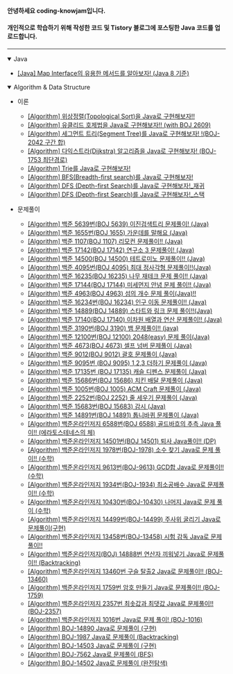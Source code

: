 #### 안녕하세요 coding-knowjam입니다.
#### 개인적으로 학습하기 위해 작성한 코드 및 Tistory 블로그에 포스팅한 Java 코드를 업로드합니다.

---

<details open>   
   <summary>Java</summary>

- [[Java] Map Interface의 유용한 메서드를 알아보자! (Java 8 기준)](https://github.com/CodingNoJam/tistory_blog_code/blob/master/src/study/blog/codingknowjam/java/StudyhMapMethod.java)
</details>

<details open>   
   <summary>Algorithm & Data Structure</summary>

- 이론
  - [[Algorithm] 위상정렬(Topological Sort)을 Java로 구현해보자!!](https://github.com/CodingNoJam/tistory_blog_code/blob/master/src/study/blog/codingknowam/algorithm/theory/Study_topologicalSort.java)
  - [[Algorithm] 유클리드 호제법을 Java로 구현해보자!! (with BOJ 2609)](https://github.com/CodingNoJam/tistory_blog_code/blob/master/src/study/blog/codingknowjam/algorithm/theory/BOJ_2609.java)
  - [[Algorithm] 세그먼트 트리(Segment Tree)를 Java로 구현해보자! !(BOJ-2042 구간 합)](https://github.com/CodingNoJam/tistory_blog_code/blob/master/src/study/blog/codingknowjam/algorithm/theory/BOJ_2042.java)
  - [[Algorithm] 다익스트라(Dijkstra) 알고리즘을 Java로 구현해보자! (BOJ-1753 최단경로)](https://github.com/CodingNoJam/tistory_blog_code/blob/master/src/study/blog/codingknowjam/algorithm/theory/Study_Dijkstra.java)
  - [[Algorithm] Trie를 Java로 구현해보자!](https://github.com/CodingNoJam/tistory_blog_code/blob/master/src/study/blog/codingknowjam/algorithm/theory/Study_Trie.java)
  - [[Algorithm] BFS(Breadth-first search)를 Java로 구현해보자!](https://github.com/CodingNoJam/tistory_blog_code/blob/master/src/study/blog/codingknowjam/algorithm/theory/StudyBFS.java)
  - [[Algorithm] DFS (Depth-first Search)를 Java로 구현해보자!_재귀](https://github.com/CodingNoJam/tistory_blog_code/blob/master/src/study/blog/codingknowjam/algorithm/theory/Study_DFS_recursion.java)
  - [[Algorithm] DFS (Depth-first Search)를 Java로 구현해보자!_스택](https://github.com/CodingNoJam/tistory_blog_code/blob/master/src/study/blog/codingknowjam/algorithm/theory/Study_DFS_stack.java) 
  

- 문제풀이

  - [[Algorithm] 백준 5639번(BOJ 5639) 이진검색트리 문제풀이! (Java)](https://github.com/CodingNoJam/tistory_blog_code/blob/master/src/study/blog/codingknowjam/algorithm/boj/BOJ_5639.java)
  - [[Algorithm] 백준 1655번(BOJ 1655) 가운데를 말해요 (Java)](https://github.com/CodingNoJam/tistory_blog_code/blob/master/src/study/blog/codingknowjam/algorithm/boj/BOJ_1655.java)
  - [[Algorithm] 백준 1107(BOJ 1107) 리모컨 문제풀이!! (Java)](https://github.com/CodingNoJam/tistory_blog_code/blob/master/src/study/blog/codingknowjam/algorithm/boj/BOJ_1107.java)
  - [[Algorithm] 백준 17142(BOJ 17142) 연구소 3 문제풀이! (Java)](https://github.com/CodingNoJam/tistory_blog_code/blob/master/src/study/blog/codingknowjam/algorithm/boj/BOJ_17142.java)
  - [[Algorithm] 백준 14500(BOJ 14500) 테트로미노 문제풀이!! (Java)](https://github.com/CodingNoJam/tistory_blog_code/blob/master/src/study/blog/codingknowjam/algorithm/boj/BOJ_14500.java)
  - [[Algorithm] 백준 4095번(BOJ 4095) 최대 정사각형 문제풀이!!(Java)](https://github.com/CodingNoJam/tistory_blog_code/blob/master/src/study/blog/codingknowjam/algorithm/boj/BOJ_4095.java)
  - [[Algorithm] 백준 16235(BOJ 16235) 나무 재테크 문제 풀이!! (Java)](https://github.com/CodingNoJam/tistory_blog_code/blob/master/src/study/blog/codingknowjam/algorithm/boj/BOJ_16235.java)
  - [[Algorithm] 백준 17144(BOJ 17144) 미세먼지 안녕 문제 풀이!! (Java)](https://github.com/CodingNoJam/tistory_blog_code/blob/master/src/study/blog/codingknowjam/algorithm/boj/BOJ_17144.java)
  - [[Algorithm] 백준 4963(BOJ 4963) 섬의 개수 문제 풀이(Java)!!](https://github.com/CodingNoJam/tistory_blog_code/blob/master/src/study/blog/codingknowjam/algorithm/boj/BOJ_4963.java)
  - [[Algorithm] 백준 16234번(BOJ 16234) 인구 이동 문제풀이!! (Java)](https://github.com/CodingNoJam/tistory_blog_code/blob/master/src/study/blog/codingknowjam/algorithm/boj/BOJ_16234.java)
  - [[Algorithm] 백준 14889(BOJ 14889) 스타트와 링크 문제 풀이!!(Java)](https://github.com/CodingNoJam/tistory_blog_code/blob/master/src/study/blog/codingknowjam/algorithm/boj/BOJ_14889.java)
  - [[Algorithm] 백준 17140(BOJ 17140) 이차원 배열과 연산 문제풀이!! (Java)](https://github.com/CodingNoJam/tistory_blog_code/blob/master/src/study/blog/codingknowjam/algorithm/boj/BOJ_17140.java)
  - [[Algorithm] 백준 3190번(BOJ 3190) 뱀 문제풀이!! (java)](https://github.com/CodingNoJam/tistory_blog_code/blob/master/src/study/blog/codingknowjam/algorithm/boj/BOJ_3190.java)
  - [[Algorithm] 백준 12100번(BOJ 12100) 2048(easy) 문제 풀이(Java)](https://github.com/CodingNoJam/tistory_blog_code/blob/master/src/study/blog/codingknowjam/algorithm/boj/BOJ_12100.java)
  - [[Algorithm] 백준 4673(BOJ 4673) 셀프 넘버 문제풀이 (Java)](https://github.com/CodingNoJam/tistory_blog_code/blob/master/src/study/blog/codingknowjam/algorithm/boj/BOJ_4673.java)
  - [[Algorithm] 백준 9012(BOJ 9012) 괄호 문제풀이 (Java)](https://github.com/CodingNoJam/tistory_blog_code/blob/master/src/study/blog/codingknowjam/algorithm/boj/BOJ_9012.java)
  - [[Algorithm] 백준 9095번 (BOJ 9095) 1,2,3 더하기 문제풀이 (Java)](https://github.com/CodingNoJam/tistory_blog_code/blob/master/src/study/blog/codingknowjam/algorithm/boj/BOJ_9095.java)
  - [[Algorithm] 백준 17135번 (BOJ 17135) 캐슬 디펜스 문제풀이 (Java)](https://github.com/CodingNoJam/tistory_blog_code/blob/master/src/study/blog/codingknowjam/algorithm/boj/BOJ_17135.java) 
  - [[Algorithm] 백준 15686번(BOJ 15686) 치킨 배달 문제풀이 (Java)](https://github.com/CodingNoJam/tistory_blog_code/blob/master/src/study/blog/codingknowjam/algorithm/boj/BOJ_15686.java)
  - [[Algorithm] 백준 1005번(BOJ 1005) ACM Craft 문제풀이 (Java)](https://github.com/CodingNoJam/tistory_blog_code/blob/master/src/study/blog/codingknowjam/algorithm/boj/BOJ_1005.java)
  - [[Algorithm] 백준 2252번(BOJ 2252) 줄 세우기 문제풀이 (Java)](https://github.com/CodingNoJam/tistory_blog_code/blob/master/src/study/blog/codingknowjam/algorithm/boj/BOJ_2252.java)
  - [[Algorithm] 백준 15683번(BOJ 15683) 감시 (Java)](https://github.com/CodingNoJam/tistory_blog_code/blob/master/src/study/blog/codingknowjam/algorithm/boj/BOJ_15683.java)
  - [[Algorithm] 백준 14891번(BOJ 14891) 톱니바퀴 문제풀이 (Java)](https://github.com/CodingNoJam/tistory_blog_code/blob/master/src/study/blog/codingknowjam/algorithm/boj/BOJ_14891.java)
  - [[Algorithm] 백준온라인저지 6588번(BOJ 6588) 골드바흐의 추측 Java 풀이!! (에라토스테네스의 체)](https://github.com/CodingNoJam/tistory_blog_code/blob/master/src/study/blog/codingknowjam/algorithm/boj/BOJ_6588.java)
  - [[Algorithm] 백준온라인저지 14501번(BOJ 14501) 퇴사 Java풀이!! (DP)](https://github.com/CodingNoJam/tistory_blog_code/blob/master/src/study/blog/codingknowjam/algorithm/boj/BOJ_14501.java)
  - [[Algorithm] 백준온라인저지 1978번(BOJ-1978) 소수 찾기 Java로 문제 풀이!! (수학)](https://github.com/CodingNoJam/tistory_blog_code/blob/master/src/study/blog/codingknowjam/algorithm/boj/BOJ_1978.java)
  - [[Algorithm] 백준온라인저지 9613번(BOJ-9613) GCD합 Java로 문제풀이!! (수학)](https://github.com/CodingNoJam/tistory_blog_code/blob/master/src/study/blog/codingknowjam/algorithm/boj/BOJ_9613.java)
  - [[Algorithm] 백준온라인저지 1934번(BOJ-1934) 최소공배수 Java로 문제풀이!! (수학)](https://github.com/CodingNoJam/tistory_blog_code/blob/master/src/study/blog/codingknowjam/algorithm/boj/BOJ_1934.java)
  - [[Algorithm] 백준온라인저지 10430번(BOJ-10430) 나머지 Java로 문제 풀이 (수학)](https://github.com/CodingNoJam/tistory_blog_code/blob/master/src/study/blog/codingknowjam/algorithm/boj/BOJ_10430.java)
  - [[Algorithm] 백준온라인저지 14499번(BOJ-14499) 주사위 굴리기 Java로 문제풀이(구현)](https://github.com/CodingNoJam/tistory_blog_code/blob/master/src/study/blog/codingknowjam/algorithm/boj/BOJ_14499.java)
  - [[Algorithm] 백준온라인저지 13458번(BOJ-13458) 시험 감독 Java로 문제풀이!!](https://github.com/CodingNoJam/tistory_blog_code/blob/master/src/study/blog/codingknowjam/algorithm/boj/BOJ_13458.java)
  - [[Algorithm] 백준온라인저지(BOJ) 14888번 연산자 끼워넣기 Java로 문제풀이!! (Backtracking)](https://github.com/CodingNoJam/tistory_blog_code/blob/master/src/study/blog/codingknowjam/algorithm/boj/BOJ_14888.java)
  - [[Algorithm] 백준온라인저지 13460번 구슬 탈출2 Java로 문제풀이!! (BOJ-13460)](https://github.com/CodingNoJam/tistory_blog_code/blob/master/src/study/blog/codingknowjam/algorithm/boj/BOJ_13460.java)
  - [[Algorithm] 백준온라인저지 1759번 암호 만들기 Java로 문제풀이!! (BOJ-1759)](https://github.com/CodingNoJam/tistory_blog_code/blob/master/src/study/blog/codingknowjam/algorithm/boj/BOJ_1759.java)
  - [[Algorithm] 백준온라인저지 2357번 최솟값과 최댓값 Java로 문제풀이!! (BOJ-2357)](https://github.com/CodingNoJam/tistory_blog_code/blob/master/src/study/blog/codingknowjam/algorithm/boj/BOJ_2357.java)
  - [[Algorithm] 백준온라인저지 1016번 Java로 문제 풀이! (BOJ-1016)](https://github.com/CodingNoJam/tistory_blog_code/blob/master/src/study/blog/codingknowjam/algorithm/boj/BOJ_1016.java)
  - [[Algorithm] BOJ-14890 Java로 문제풀이 (구현)](https://github.com/CodingNoJam/tistory_blog_code/blob/master/src/study/blog/codingknowjam/algorithm/boj/BOJ_14890.java)
  - [[Algorithm] BOJ-1987 Java로 문제풀이 (Backtracking)](https://github.com/CodingNoJam/tistory_blog_code/blob/master/src/study/blog/codingknowjam/algorithm/boj/BOJ_1987.java)
  - [[Algorithm] BOJ-14503 Java로 문제풀이 (구현)](https://github.com/CodingNoJam/tistory_blog_code/blob/master/src/study/blog/codingknowjam/algorithm/boj/BOJ_14503.java)
  - [[Algorithm] BOJ-7562 Java로 문제풀이 (BFS)](https://github.com/CodingNoJam/tistory_blog_code/blob/master/src/study/blog/codingknowjam/algorithm/boj/BOJ_7562.java)
  - [[Algorithm] BOJ-14502 Java로 문제풀이 (완전탐색)](https://github.com/CodingNoJam/tistory_blog_code/blob/master/src/study/blog/codingknowjam/algorithm/boj/BOJ_14502.java)
</details>



